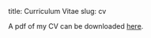 title: Curriculum Vitae
slug: cv

A pdf of my CV can be downloaded [here](../pdfs/20180212_MORAN_CV.pdf).
